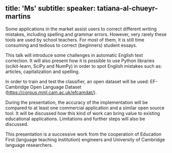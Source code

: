 title: 'Ms'
subtitle:
speaker: tatiana-al-chueyr-martins
---
Some applications in the market assist users to correct different writing mistakes, including spelling and grammar errors. However, very rarely these tools are used by school teachers. For most of them, it is still time consuming and tedious to correct (beginners) student essays.

This talk will introduce some challenges in automatic English text correction. It will also present how it is possible to use Python libraries (scikit-learn, SciPy and NumPy) in order to spot English mistakes such as: articles, capitalization and spelling.

In order to train and test the classifier, an open dataset will be used: EF-Cambridge Open Language Dataset (https://corpus.mml.cam.ac.uk/efcamdat/).

During the presentation, the accuracy of the implementation will be compared to at least one commercial application and a similar open source tool. It will be discussed how this kind of work can bring value to existing educational applications. Limitations and further steps will also be discussed.

This presentation is a successive work from the cooperation of Education First (language teaching institution) engineers and University of Cambridge language researchers.